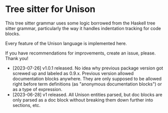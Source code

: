 # Tree sitter for Unison

This tree sitter grammar uses some logic borrowed from the Haskell tree sitter grammar, particularly the way it handles indentation tracking for code blocks.

Every feature of the Unison language is implemented here.

If you have recommendations for improvements, create an issue, please. Thank you!

* [2023-07-26] v1.0.1 released. No idea why previous package version got screwed up and labeled as 0.9.x. Previous version allowed documentation blocks anywhere. They are only supposed to be allowed right before term definitions (as "anonymous documentation blocks") or as a type of expression.
* [2023-06-28] v1 released. All Unison entities parsed, but doc blocks are only parsed as a doc block without breaking them down further into sections, etc.